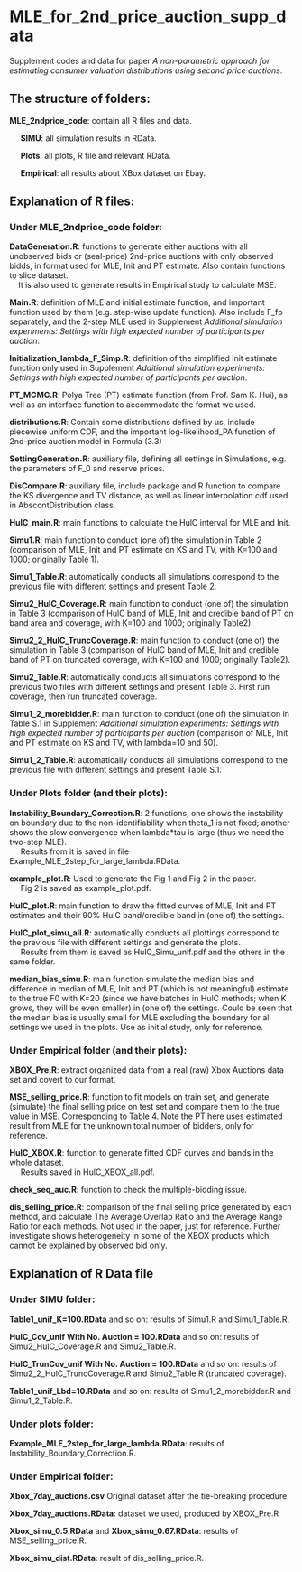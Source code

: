 # MLE_for_2nd_price_auction_supp_data
Supplement codes and data for paper _A non-parametric approach for estimating consumer valuation distributions using second price auctions_.

## The structure of folders:

**MLE_2ndprice_code**: contain all R files and data.

  &nbsp;&nbsp;&nbsp;&nbsp; **SIMU**: all simulation results in RData.

  &nbsp;&nbsp;&nbsp;&nbsp; **Plots**: all plots, R file and relevant RData.
  
  &nbsp;&nbsp;&nbsp;&nbsp; **Empirical**: all results about XBox dataset on Ebay.
  

## Explanation of R files:

### Under MLE_2ndprice_code folder:
  **DataGeneration.R**: functions to generate either auctions with all unobserved bids or (seal-price) 2nd-price auctions with only observed bidds, in format used for MLE, Init and PT estimate. Also contain functions to slice dataset.\
                    &nbsp;&nbsp;&nbsp;&nbsp;It is also used to generate results in Empirical study to calculate MSE.
                    
  **Main.R**: definition of MLE and initial estimate function, and important function used by them (e.g. step-wise update function). Also include F_fp separately, and the 2-step MLE used in Supplement _Additional simulation experiments: Settings with high expected number of participants per auction_.
  
  **Initialization_lambda_F_Simp.R**: definition of the simplified Init estimate function only used in Supplement _Additional simulation experiments: Settings with high expected number of participants per auction_.
  
  **PT_MCMC.R**: Polya Tree (PT) estimate function (from Prof. Sam K. Hui), as well as an interface function to accommodate the format we used.


  **distributions.R**: Contain some distributions defined by us, include piecewise uniform CDF, and the important log-likelihood_PA function of 2nd-price auction model in Formula (3.3)
  
  **SettingGeneration.R**: auxiliary file, defining all settings in Simulations, e.g. the parameters of F_0 and reserve prices. 
  
  **DisCompare.R**: auxiliary file, include package and R function to compare the KS divergence and TV distance, as well as linear interpolation cdf used in AbscontDistribution class.


  **HulC_main.R**: main functions to calculate the HulC interval for MLE and Init.


  **Simu1.R**: main function to conduct (one of) the simulation in Table 2 (comparison of MLE, Init and PT estimate on KS and TV, with K=100 and 1000; originally Table 1).
  
  **Simu1_Table.R**: automatically conducts all simulations correspond to the previous file with different settings and present Table 2.


  **Simu2_HulC_Coverage.R**:  main function to conduct (one of) the simulation in Table 3 (comparison of HulC band of MLE, Init and credible band of PT on band area and coverage, with K=100 and 1000; originally Table2).

  **Simu2_2_HulC_TruncCoverage.R**:  main function to conduct (one of) the simulation in Table 3 (comparison of HulC band of MLE, Init and credible band of PT on truncated coverage, with K=100 and 1000; originally Table2).
  
  **Simu2_Table.R**: automatically conducts all simulations correspond to the previous two files with different settings and present Table 3. First run coverage, then run truncated coverage.


  **Simu1_2_morebidder.R**:  main function to conduct (one of) the simulation in Table S.1 in Supplement _Additional simulation experiments: Settings with high expected number of participants per auction_ (comparison of MLE, Init and PT estimate on KS and TV, with lambda=10 and 50).
  
  **Simu1_2_Table.R**: automatically conducts all simulations correspond to the previous file with different settings and present Table S.1.

  ### Under Plots folder (and their plots):
  **Instability_Boundary_Correction.R**: 2 functions, one shows the instability on boundary due to the non-identifiability when theta_1 is not fixed; another shows the slow convergence when lambda*tau is large (thus we need the two-step MLE).\
      &nbsp;&nbsp;&nbsp;&nbsp; Results from it is saved in file Example_MLE_2step_for_large_lambda.RData.
  
  **example_plot.R**: Used to generate the Fig 1 and Fig 2 in the paper.\
       &nbsp;&nbsp;&nbsp;&nbsp; Fig 2 is saved as example_plot.pdf.

  **HulC_plot.R**: main function to draw the fitted curves of MLE, Init and PT estimates and their 90% HulC band/credible band in (one of) the settings. 
  
  **HulC_plot_simu_all.R**: automatically conducts all plottings correspond to the previous file with different settings and generate the plots.\
    &nbsp;&nbsp;&nbsp;&nbsp; Results from them is saved as HulC_Simu_unif.pdf and the others in the same folder.

  **median_bias_simu.R**: main function simulate the median bias and difference in median of MLE, Init and PT (which is not meaningful) estimate to the true F0 with K=20 (since we have batches in HulC methods; when K grows, they will be even smaller) in (one of) the settings. Could be seen that the median bias is usually small for MLE excluding the boundary for all settings we used in the plots. Use as initial study, only for reference.

### Under Empirical folder (and their plots):

  **XBOX_Pre.R**: extract organized data from a real (raw) Xbox Auctions data set and covert to our format.
  
  **MSE_selling_price.R**: function to fit models on train set, and generate (simulate) the final selling price on test set and compare them to the true value in MSE. Corresponding to Table 4. Note the PT here uses estimated result from MLE for the unknown total number of bidders, only for reference.
  
  **HulC_XBOX.R**: function to generate fitted CDF curves and bands in the whole dataset.\
    &nbsp;&nbsp;&nbsp;&nbsp; Results saved in HulC_XBOX_all.pdf.

    
  **check_seq_auc.R**: function to check the multiple-bidding issue.
  
  **dis_selling_price.R**: comparison of the final selling price generated by each method, and calculate The Average Overlap Ratio and the Average Range Ratio for each methods. Not used in the paper, just for reference. Further investigate shows heterogeneity in some of the XBOX products which cannot be explained by observed bid only.


## Explanation of R Data file

### Under SIMU folder:
  **Table1_unif_K=100.RData** and so on: results of Simu1.R and Simu1_Table.R.
  
  **HulC_Cov_unif With No. Auction = 100.RData** and so on: results of Simu2_HulC_Coverage.R and Simu2_Table.R.

  **HulC_TrunCov_unif With No. Auction = 100.RData** and so on: results of Simu2_2_HulC_TruncCoverage.R and Simu2_Table.R (truncated coverage).
  
  **Table1_unif_Lbd=10.RData** and so on: results of Simu1_2_morebidder.R and Simu1_2_Table.R.

### Under plots folder:
  **Example_MLE_2step_for_large_lambda.RData**: results of Instability_Boundary_Correction.R.

### Under Empirical folder:
  **Xbox_7day_auctions.csv** Original dataset after the tie-breaking procedure.
  
  **Xbox_7day_auctions.RData**: dataset we used, produced by XBOX_Pre.R

  **Xbox_simu_0.5.RData** and **Xbox_simu_0.67.RData**: results of MSE_selling_price.R.
  
  **Xbox_simu_dist.RData**: result of dis_selling_price.R.
  


